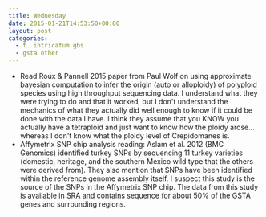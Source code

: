 ```yaml
---
title: Wednesday
date: 2015-01-21T14:53:50+00:00
layout: post
categories:
  - t. intricatum gbs
  - gsta other
---
```

  * Read Roux & Pannell 2015 paper from Paul Wolf on using approximate bayesian computation to infer the origin (auto or alloploidy) of polyploid species using high throughput sequencing data. I understand what they were trying to do and that it worked, but I don't understand the mechanics of what they actually did well enough to know if it could be done with the data I have. I think they assume that you KNOW you actually have a tetraploid and just want to know how the ploidy arose... whereas I don't know what the ploidy level of Crepidomanes is.
  * Affymetrix SNP chip analysis reading: Aslam et al. 2012 (BMC Genomics) identified turkey SNPs by sequencing 11 turkey varieties (domestic, heritage, and the southern Mexico wild type that the others were derived from). They also mention that SNPs have been identified within the reference genome assembly itself. I suspect this study is the source of the SNPs in the Affymetrix SNP chip. The data from this study is available in SRA and contains sequence for about 50% of the GSTA genes and surrounding regions.

